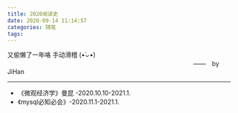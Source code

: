 ```yaml
---
title: 2020阅读史
date: 2020-09-14 11:14:57
categories: 随笔
tags:
---
```


又偷懒了一年咯 手动滑稽 (•̀⌄•́)
　　　　　　　　　　　　　　　　　　　　　　　　　　　　　　——　by JiHan
* * *
<!-- more -->

* 《微观经济学》曼昆 -2020.10.10-2021.1.
* 《mysql必知必会》-2020.11.1-2021.1.